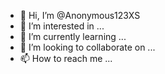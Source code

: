 - 👋 Hi, I’m @Anonymous123XS
- 👀 I’m interested in ...
- 🌱 I’m currently learning ...
- 💞️ I’m looking to collaborate on ...
- 📫 How to reach me ...

<!---
Anonymous123XS/Anonymous123XS is a ✨ special ✨ repository because its `README.md` (this file) appears on your GitHub profile.
You can click the Preview link to take a look at your changes.
--->
